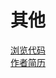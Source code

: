# 其他

[浏览代码](https://github.com/x397906946/gulu-demo)
<br>
[作者简历](https://x397906946.github.io/resume-demo/)